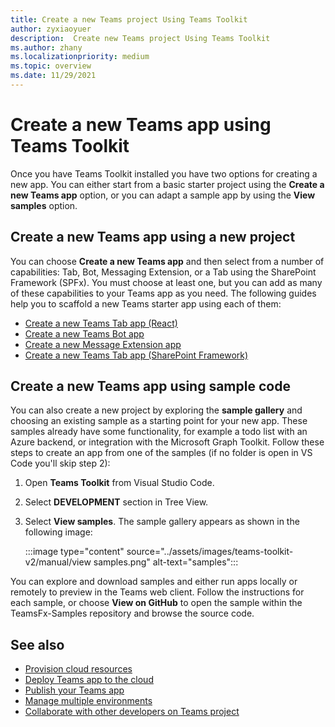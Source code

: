 ```yaml
---
title: Create a new Teams project Using Teams Toolkit
author: zyxiaoyuer
description:  Create new Teams project Using Teams Toolkit
ms.author: zhany
ms.localizationpriority: medium
ms.topic: overview
ms.date: 11/29/2021
---
```


# Create a new Teams app using Teams Toolkit

Once you have Teams Toolkit installed you have two options for creating a new app. You can either start from a basic starter project using the **Create a new Teams app** option, or you can adapt a sample app by using the **View samples** option.

## Create a new Teams app using a new project

You can choose **Create a new Teams app** and then select from a number of capabilities: Tab, Bot, Messaging Extension, or a Tab using the SharePoint Framework (SPFx). You must choose at least one, but you can add as many of these capabilities to your Teams app as you need. The following guides help you to scaffold a new Teams starter app using each of them:

- [Create a new Teams Tab app (React)](/microsoftteams/platform/sbs-gs-javascript?tabs=vscode%2Cvsc%2Cviscode%2Cvcode&tutorial-step=2)
- [Create a new Teams Bot app](/microsoftteams/platform/sbs-gs-spfx?tabs=vscode%2Cviscode&branch)
- [Create a new Message Extension app](/microsoftteams/platform/sbs-gs-javascript?tabs=vscode%2Cvsc%2Cviscode%2Cvcode&tutorial-step=6&branch)
- [Create a new Teams Tab app (SharePoint Framework)](/microsoftteams/platform/sbs-gs-spfx?tabs=vscode%2Cviscode&branch)

## Create a new Teams app using sample code

You can also create a new project by exploring the **sample gallery** and choosing an existing sample as a starting point for your new app. These samples already have some functionality, for example a todo list with an Azure backend, or integration with the Microsoft Graph Toolkit. Follow these steps to create an app from one of the samples (if no folder is open in VS Code you'll skip step 2):

 1. Open **Teams Toolkit** from Visual Studio Code.
 1. Select **DEVELOPMENT** section in Tree View.
 1. Select **View samples**. The sample gallery appears as shown in the following image:
   
    :::image type="content" source="../assets/images/teams-toolkit-v2/manual/view samples.png" alt-text="samples":::

You can explore and download samples and either run apps locally or remotely to preview in the Teams web client. Follow the instructions for each sample, or  choose **View on GitHub** to open the sample within the TeamsFx-Samples repository and browse the source code.

## See also

* [Provision cloud resources](provision.md)
* [Deploy Teams app to the cloud](deploy.md)
* [Publish your Teams app](TeamsFx-collaboration.md)
* [Manage multiple environments](TeamsFx-multi-env.md)
* [Collaborate with other developers on Teams project](TeamsFx-collaboration.md)

